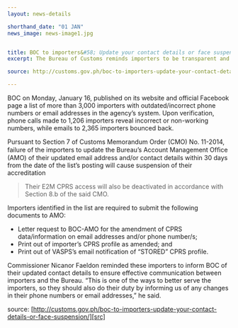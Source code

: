 ```yaml
---
layout: news-details

shorthand_date: "01 JAN"
news_image: news-image1.jpg


title: BOC to importers&#58; Update your contact details or face suspension
excerpt: The Bureau of Customs reminds importers to be transparent and honest with the details that they are providing the agency.

source: http://customs.gov.ph/boc-to-importers-update-your-contact-details-or-face-suspension/

---
```


BOC on Monday, January 16, published on its website and official Facebook page a list of more than 3,000 importers with outdated/incorrect phone numbers or email addresses in the agency’s system. Upon verification, phone calls made to 1,206 importers reveal incorrect or non-working numbers, while emails to 2,365 importers bounced back.

Pursuant to Section 7 of Customs Memorandum Order (CMO) No. 11-2014, failure of the importers to update the Bureau’s Account Management Ofﬁce (AMO) of their updated email address and/or contact details within 30 days from the date of the list’s posting will cause suspension of their accreditation

>Their E2M CPRS access will also be deactivated in accordance with Section 8.b of the said CMO.

Importers identified in the list are required to submit the following documents to AMO:

- Letter request to BOC-AMO for the amendment of CPRS data/information on email addresses and/or phone number/s;
- Print out of importer’s CPRS profile as amended; and
- Print out of VASPS’s email notification of “STORED” CPRS profile.

Commissioner Nicanor Faeldon reminded these importers to inform BOC of their updated contact details to ensure effective communication between importers and the Bureau. “This is one of the ways to better serve the importers, so they should also do their duty by informing us of any changes in their phone numbers or email addresses,” he said.

source: [http://customs.gov.ph/boc-to-importers-update-your-contact-details-or-face-suspension/][src]

[src]:http://customs.gov.ph/boc-to-importers-update-your-contact-details-or-face-suspension/